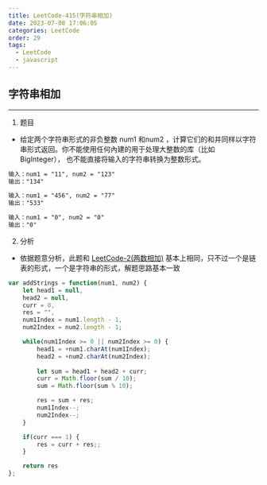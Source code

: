 ```yaml
---
title: LeetCode-415(字符串相加)
date: 2023-07-08 17:06:05
categories: LeetCode
order: 29
tags:
  - LeetCode
  - javascript
---
```


## 字符串相加
---
1. 题目
- 给定两个字符串形式的非负整数 num1 和num2 ，计算它们的和并同样以字符串形式返回。你不能使用任何內建的用于处理大整数的库（比如 BigInteger）， 也不能直接将输入的字符串转换为整数形式。

```md
输入：num1 = "11", num2 = "123"
输出："134"
```

```md
输入：num1 = "456", num2 = "77"
输出："533"
```

```md
输入：num1 = "0", num2 = "0"
输出："0"
```

2. 分析
- 依据题意分析，此题和 [LeetCode-2(两数相加)](./lc2.md) 基本上相同，只不过一个是链表的形式，一个是字符串的形式，解题思路基本一致

```js
var addStrings = function(num1, num2) {
    let head1 = null,
    head2 = null,
    curr = 0,
    res = "",
    num1Index = num1.length - 1,
    num2Index = num2.length - 1;

    while(num1Index >= 0 || num2Index >= 0) {
        head1 = +num1.charAt(num1Index);
        head2 = +num2.charAt(num2Index);
        
        let sum = head1 + head2 + curr;
        curr = Math.floor(sum / 10);
        sum = Math.floor(sum % 10);

        res = sum + res;
        num1Index--;
        num2Index--;
    }

    if(curr === 1) {
        res = curr + res;;
    }

    return res
};
```